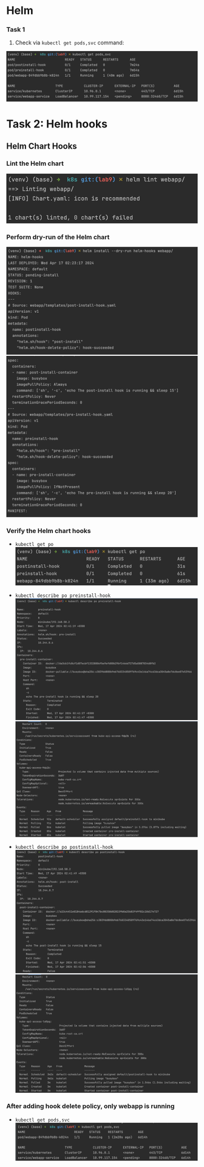 # Helm

### Task 1

1. Check via `kubectl get pods,svc` command:

![](./screens/helm.png)

# Task 2: Helm hooks

## Helm Chart Hooks

### Lint the Helm chart
![](./screens/lint.png)

### Perform dry-run of the Helm chart
![](./screens/dry-run1.png)
![](./screens/dry-run2.png)

### Verify the Helm chart hooks
- `kubectl get po`
![](./screens/po.png)

- `kubectl describe po preinstall-hook`
![](./screens/pre1.png)
![](./screens/pre2.png)
- `kubectl describe po postinstall-hook`
![](./screens/post1.png)
![](./screens/post2.png)

### After adding hook delete policy, only webapp is running
- `kubectl get pods,svc`
![](./screens/helm-del.png)